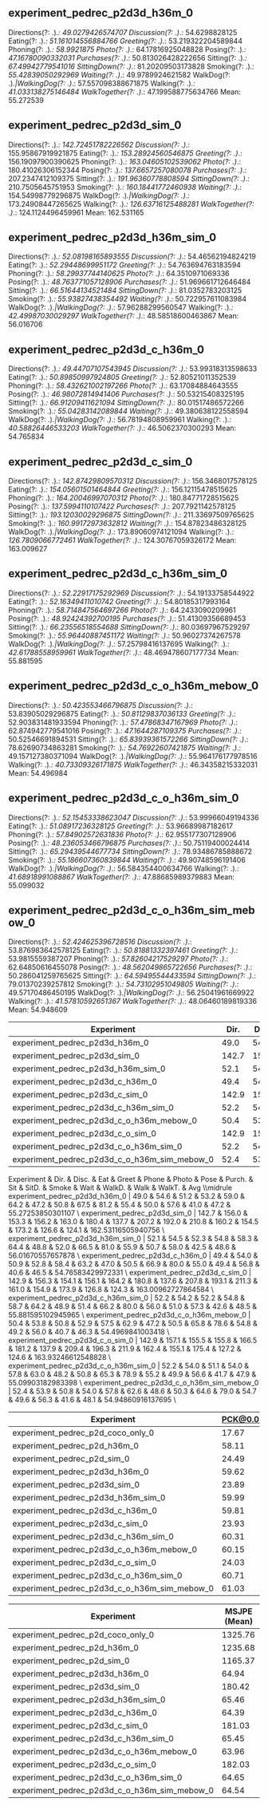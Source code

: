 ## experiment_pedrec_p2d3d_h36m_0
Directions(?: .)*\.: 49.0279426574707
Discussion(?: .)*\.: 54.6298828125
Eating(?: .)*\.: 51.161014556884766
Greeting(?: .)*\.: 53.219322204589844
Phoning(?: .)*\.: 58.9921875
Photo(?: .)*\.: 64.17816925048828
Posing(?: .)*\.: 47.16780090332031
Purchases(?: .)*\.: 50.813026428222656
Sitting(?: .)*\.: 67.49942779541016
SittingDown(?: .)*\.: 81.20209503173828
Smoking(?: .)*\.: 55.42839050292969
Waiting(?: .)*\.: 49.9789924621582
WalkDog(?: .)*\.|WalkingDog(?: .)*\.: 57.557098388671875
Walking(?: .)*\.: 41.033138275146484
WalkTogether(?: .)*\.: 47.199588775634766
Mean: 55.272539

## experiment_pedrec_p2d3d_sim_0
Directions(?: .)*\.: 142.72451782226562
Discussion(?: .)*\.: 155.95867919921875
Eating(?: .)*\.: 153.28924560546875
Greeting(?: .)*\.: 156.19097900390625
Phoning(?: .)*\.: 163.04605102539062
Photo(?: .)*\.: 180.41026306152344
Posing(?: .)*\.: 137.6657257080078
Purchases(?: .)*\.: 207.2347412109375
Sitting(?: .)*\.: 191.96360778808594
SittingDown(?: .)*\.: 210.7505645751953
Smoking(?: .)*\.: 160.18441772460938
Waiting(?: .)*\.: 154.54998779296875
WalkDog(?: .)*\.|WalkingDog(?: .)*\.: 173.24908447265625
Walking(?: .)*\.: 126.63716125488281
WalkTogether(?: .)*\.: 124.1124496459961
Mean: 162.531165

## experiment_pedrec_p2d3d_h36m_sim_0
Directions(?: .)*\.: 52.08198165893555
Discussion(?: .)*\.: 54.46562194824219
Eating(?: .)*\.: 52.29448699951172
Greeting(?: .)*\.: 54.763694763183594
Phoning(?: .)*\.: 58.29937744140625
Photo(?: .)*\.: 64.3510971069336
Posing(?: .)*\.: 48.763771057128906
Purchases(?: .)*\.: 51.969661712646484
Sitting(?: .)*\.: 66.51644134521484
SittingDown(?: .)*\.: 81.0352783203125
Smoking(?: .)*\.: 55.93827438354492
Waiting(?: .)*\.: 50.722957611083984
WalkDog(?: .)*\.|WalkingDog(?: .)*\.: 57.96288299560547
Walking(?: .)*\.: 42.49987030029297
WalkTogether(?: .)*\.: 48.58518600463867
Mean: 56.016706

## experiment_pedrec_p2d3d_c_h36m_0
Directions(?: .)*\.: 49.44707107543945
Discussion(?: .)*\.: 53.99318313598633
Eating(?: .)*\.: 50.89850997924805
Greeting(?: .)*\.: 52.80521011352539
Phoning(?: .)*\.: 58.432621002197266
Photo(?: .)*\.: 63.17084884643555
Posing(?: .)*\.: 46.98072814941406
Purchases(?: .)*\.: 50.53215408325195
Sitting(?: .)*\.: 66.91209411621094
SittingDown(?: .)*\.: 80.01517486572266
Smoking(?: .)*\.: 55.04283142089844
Waiting(?: .)*\.: 49.380638122558594
WalkDog(?: .)*\.|WalkingDog(?: .)*\.: 56.78194808959961
Walking(?: .)*\.: 40.58826446533203
WalkTogether(?: .)*\.: 46.5062370300293
Mean: 54.765834

## experiment_pedrec_p2d3d_c_sim_0
Directions(?: .)*\.: 142.87429809570312
Discussion(?: .)*\.: 156.3468017578125
Eating(?: .)*\.: 154.05601501464844
Greeting(?: .)*\.: 156.12115478515625
Phoning(?: .)*\.: 164.20046997070312
Photo(?: .)*\.: 180.84771728515625
Posing(?: .)*\.: 137.5994110107422
Purchases(?: .)*\.: 207.7921142578125
Sitting(?: .)*\.: 193.12030029296875
SittingDown(?: .)*\.: 211.33697509765625
Smoking(?: .)*\.: 160.99172973632812
Waiting(?: .)*\.: 154.87823486328125
WalkDog(?: .)*\.|WalkingDog(?: .)*\.: 173.89060974121094
Walking(?: .)*\.: 126.7809066772461
WalkTogether(?: .)*\.: 124.30767059326172
Mean: 163.009627

## experiment_pedrec_p2d3d_c_h36m_sim_0
Directions(?: .)*\.: 52.22917175292969
Discussion(?: .)*\.: 54.19133758544922
Eating(?: .)*\.: 52.16349411010742
Greeting(?: .)*\.: 54.80185317993164
Phoning(?: .)*\.: 58.714847564697266
Photo(?: .)*\.: 64.2433090209961
Posing(?: .)*\.: 48.92424392700195
Purchases(?: .)*\.: 51.41309356689453
Sitting(?: .)*\.: 66.23556518554688
SittingDown(?: .)*\.: 80.03697967529297
Smoking(?: .)*\.: 55.96440887451172
Waiting(?: .)*\.: 50.96027374267578
WalkDog(?: .)*\.|WalkingDog(?: .)*\.: 57.25798416137695
Walking(?: .)*\.: 42.61788558959961
WalkTogether(?: .)*\.: 48.469478607177734
Mean: 55.881595

## experiment_pedrec_p2d3d_c_o_h36m_mebow_0
Directions(?: .)*\.: 50.423553466796875
Discussion(?: .)*\.: 53.83905029296875
Eating(?: .)*\.: 50.81129837036133
Greeting(?: .)*\.: 52.903831481933594
Phoning(?: .)*\.: 57.47868347167969
Photo(?: .)*\.: 62.874942779541016
Posing(?: .)*\.: 47.1644287109375
Purchases(?: .)*\.: 50.52546691894531
Sitting(?: .)*\.: 65.83939361572266
SittingDown(?: .)*\.: 78.62690734863281
Smoking(?: .)*\.: 54.76922607421875
Waiting(?: .)*\.: 49.157127380371094
WalkDog(?: .)*\.|WalkingDog(?: .)*\.: 55.964176177978516
Walking(?: .)*\.: 40.73309326171875
WalkTogether(?: .)*\.: 46.34358215332031
Mean: 54.496984

## experiment_pedrec_p2d3d_c_o_h36m_sim_0
Directions(?: .)*\.: 52.15453338623047
Discussion(?: .)*\.: 53.99966049194336
Eating(?: .)*\.: 51.08917236328125
Greeting(?: .)*\.: 53.96689987182617
Phoning(?: .)*\.: 57.84902572631836
Photo(?: .)*\.: 62.955177307128906
Posing(?: .)*\.: 48.236053466796875
Purchases(?: .)*\.: 50.75119400024414
Sitting(?: .)*\.: 65.29439544677734
SittingDown(?: .)*\.: 78.93486785888672
Smoking(?: .)*\.: 55.186607360839844
Waiting(?: .)*\.: 49.90748596191406
WalkDog(?: .)*\.|WalkingDog(?: .)*\.: 56.584354400634766
Walking(?: .)*\.: 41.68918991088867
WalkTogether(?: .)*\.: 47.88685989379883
Mean: 55.099032

## experiment_pedrec_p2d3d_c_o_h36m_sim_mebow_0
Directions(?: .)*\.: 52.424625396728516
Discussion(?: .)*\.: 53.876983642578125
Eating(?: .)*\.: 50.81881332397461
Greeting(?: .)*\.: 53.9815559387207
Phoning(?: .)*\.: 57.82604217529297
Photo(?: .)*\.: 62.64850616455078
Posing(?: .)*\.: 48.562049865722656
Purchases(?: .)*\.: 50.286041259765625
Sitting(?: .)*\.: 64.59495544433594
SittingDown(?: .)*\.: 79.01370239257812
Smoking(?: .)*\.: 54.73102951049805
Waiting(?: .)*\.: 49.57170486450195
WalkDog(?: .)*\.|WalkingDog(?: .)*\.: 56.25041961669922
Walking(?: .)*\.: 41.57810592651367
WalkTogether(?: .)*\.: 48.06460189819336
Mean: 54.948609

| Experiment | Dir. |  Disc. | Eat | Greet | Phone |  Photo |  Pose | Purch. |  Sit |  SitD. | Smoke | Wait | WalkD. | Walk | WalkT. | Avg |
| ---  | --- | --- | --- | --- | --- | --- | --- | --- | --- | --- | --- | --- | --- | --- | --- | --- |
| experiment_pedrec_p2d3d_h36m_0 | 49.0 | 54.6 | 51.2 | 53.2 | 59.0 | 64.2 | 47.2 | 50.8 | 67.5 | 81.2 | 55.4 | 50.0 | 57.6 | 41.0 | 47.2 | 55.27253850301107 |
| experiment_pedrec_p2d3d_sim_0 | 142.7 | 156.0 | 153.3 | 156.2 | 163.0 | 180.4 | 137.7 | 207.2 | 192.0 | 210.8 | 160.2 | 154.5 | 173.2 | 126.6 | 124.1 | 162.53116505940756 |
| experiment_pedrec_p2d3d_h36m_sim_0 | 52.1 | 54.5 | 52.3 | 54.8 | 58.3 | 64.4 | 48.8 | 52.0 | 66.5 | 81.0 | 55.9 | 50.7 | 58.0 | 42.5 | 48.6 | 56.01670557657878 |
| experiment_pedrec_p2d3d_c_h36m_0 | 49.4 | 54.0 | 50.9 | 52.8 | 58.4 | 63.2 | 47.0 | 50.5 | 66.9 | 80.0 | 55.0 | 49.4 | 56.8 | 40.6 | 46.5 | 54.76583429972331 |
| experiment_pedrec_p2d3d_c_sim_0 | 142.9 | 156.3 | 154.1 | 156.1 | 164.2 | 180.8 | 137.6 | 207.8 | 193.1 | 211.3 | 161.0 | 154.9 | 173.9 | 126.8 | 124.3 | 163.00962727864584 |
| experiment_pedrec_p2d3d_c_h36m_sim_0 | 52.2 | 54.2 | 52.2 | 54.8 | 58.7 | 64.2 | 48.9 | 51.4 | 66.2 | 80.0 | 56.0 | 51.0 | 57.3 | 42.6 | 48.5 | 55.881595102945965 |
| experiment_pedrec_p2d3d_c_o_h36m_mebow_0 | 50.4 | 53.8 | 50.8 | 52.9 | 57.5 | 62.9 | 47.2 | 50.5 | 65.8 | 78.6 | 54.8 | 49.2 | 56.0 | 40.7 | 46.3 | 54.4969841003418 |
| experiment_pedrec_p2d3d_c_o_sim_0 | 142.9 | 157.1 | 155.5 | 155.8 | 166.5 | 181.2 | 137.9 | 209.4 | 196.3 | 211.9 | 162.4 | 155.1 | 175.4 | 127.2 | 124.6 | 163.93246612548828 |
| experiment_pedrec_p2d3d_c_o_h36m_sim_0 | 52.2 | 54.0 | 51.1 | 54.0 | 57.8 | 63.0 | 48.2 | 50.8 | 65.3 | 78.9 | 55.2 | 49.9 | 56.6 | 41.7 | 47.9 | 55.09903182983398 |
| experiment_pedrec_p2d3d_c_o_h36m_sim_mebow_0 | 52.4 | 53.9 | 50.8 | 54.0 | 57.8 | 62.6 | 48.6 | 50.3 | 64.6 | 79.0 | 54.7 | 49.6 | 56.3 | 41.6 | 48.1 | 54.94860916137695 |

Experiment & Dir. &  Disc. & Eat & Greet & Phone &  Photo &  Pose & Purch. &  Sit &  SitD. & Smoke & Wait & WalkD. & Walk & WalkT. & Avg \\\midrule
experiment_pedrec_p2d3d_h36m_0 | $49.0$ & $54.6$ & $51.2$ & $53.2$ & $59.0$ & $64.2$ & $47.2$ & $50.8$ & $67.5$ & $81.2$ & $55.4$ & $50.0$ & $57.6$ & $41.0$ & $47.2$ & 55.27253850301107 \\
experiment_pedrec_p2d3d_sim_0 | $142.7$ & $156.0$ & $153.3$ & $156.2$ & $163.0$ & $180.4$ & $137.7$ & $207.2$ & $192.0$ & $210.8$ & $160.2$ & $154.5$ & $173.2$ & $126.6$ & $124.1$ & 162.53116505940756 \\
experiment_pedrec_p2d3d_h36m_sim_0 | $52.1$ & $54.5$ & $52.3$ & $54.8$ & $58.3$ & $64.4$ & $48.8$ & $52.0$ & $66.5$ & $81.0$ & $55.9$ & $50.7$ & $58.0$ & $42.5$ & $48.6$ & 56.01670557657878 \\
experiment_pedrec_p2d3d_c_h36m_0 | $49.4$ & $54.0$ & $50.9$ & $52.8$ & $58.4$ & $63.2$ & $47.0$ & $50.5$ & $66.9$ & $80.0$ & $55.0$ & $49.4$ & $56.8$ & $40.6$ & $46.5$ & 54.76583429972331 \\
experiment_pedrec_p2d3d_c_sim_0 | $142.9$ & $156.3$ & $154.1$ & $156.1$ & $164.2$ & $180.8$ & $137.6$ & $207.8$ & $193.1$ & $211.3$ & $161.0$ & $154.9$ & $173.9$ & $126.8$ & $124.3$ & 163.00962727864584 \\
experiment_pedrec_p2d3d_c_h36m_sim_0 | $52.2$ & $54.2$ & $52.2$ & $54.8$ & $58.7$ & $64.2$ & $48.9$ & $51.4$ & $66.2$ & $80.0$ & $56.0$ & $51.0$ & $57.3$ & $42.6$ & $48.5$ & 55.881595102945965 \\
experiment_pedrec_p2d3d_c_o_h36m_mebow_0 | $50.4$ & $53.8$ & $50.8$ & $52.9$ & $57.5$ & $62.9$ & $47.2$ & $50.5$ & $65.8$ & $78.6$ & $54.8$ & $49.2$ & $56.0$ & $40.7$ & $46.3$ & 54.4969841003418 \\
experiment_pedrec_p2d3d_c_o_sim_0 | $142.9$ & $157.1$ & $155.5$ & $155.8$ & $166.5$ & $181.2$ & $137.9$ & $209.4$ & $196.3$ & $211.9$ & $162.4$ & $155.1$ & $175.4$ & $127.2$ & $124.6$ & 163.93246612548828 \\
experiment_pedrec_p2d3d_c_o_h36m_sim_0 | $52.2$ & $54.0$ & $51.1$ & $54.0$ & $57.8$ & $63.0$ & $48.2$ & $50.8$ & $65.3$ & $78.9$ & $55.2$ & $49.9$ & $56.6$ & $41.7$ & $47.9$ & 55.09903182983398 \\
experiment_pedrec_p2d3d_c_o_h36m_sim_mebow_0 | $52.4$ & $53.9$ & $50.8$ & $54.0$ & $57.8$ & $62.6$ & $48.6$ & $50.3$ & $64.6$ & $79.0$ & $54.7$ & $49.6$ & $56.3$ & $41.6$ & $48.1$ & 54.94860916137695 \\

| Experiment | PCK@0.05 | PCK@0.2 |
| ---  | --- | --- |
| experiment_pedrec_p2d_coco_only_0 | 17.67 | 53.23 |
| experiment_pedrec_p2d_h36m_0 | 58.11 | 92.32 |
| experiment_pedrec_p2d_sim_0 | 24.49 | 85.75 |
| experiment_pedrec_p2d3d_h36m_0 | 59.62 | 92.51 |
| experiment_pedrec_p2d3d_sim_0 | 23.89 | 85.58 |
| experiment_pedrec_p2d3d_h36m_sim_0 | 59.99 | 92.53 |
| experiment_pedrec_p2d3d_c_h36m_0 | 59.81 | 92.50 |
| experiment_pedrec_p2d3d_c_sim_0 | 23.93 | 85.57 |
| experiment_pedrec_p2d3d_c_h36m_sim_0 | 60.31 | 92.51 |
| experiment_pedrec_p2d3d_c_o_h36m_mebow_0 | 60.15 | 92.51 |
| experiment_pedrec_p2d3d_c_o_sim_0 | 24.03 | 85.66 |
| experiment_pedrec_p2d3d_c_o_h36m_sim_0 | 60.71 | 92.55 |
| experiment_pedrec_p2d3d_c_o_h36m_sim_mebow_0 | 61.03 | 92.58 |

| Experiment | MSJPE (Mean) |
| ---  | --- |
| experiment_pedrec_p2d_coco_only_0 | 1325.76 |
| experiment_pedrec_p2d_h36m_0 | 1235.68 |
| experiment_pedrec_p2d_sim_0 | 1165.37 |
| experiment_pedrec_p2d3d_h36m_0 | 64.94 |
| experiment_pedrec_p2d3d_sim_0 | 180.42 |
| experiment_pedrec_p2d3d_h36m_sim_0 | 65.46 |
| experiment_pedrec_p2d3d_c_h36m_0 | 64.39 |
| experiment_pedrec_p2d3d_c_sim_0 | 181.03 |
| experiment_pedrec_p2d3d_c_h36m_sim_0 | 65.45 |
| experiment_pedrec_p2d3d_c_o_h36m_mebow_0 | 63.96 |
| experiment_pedrec_p2d3d_c_o_sim_0 | 182.03 |
| experiment_pedrec_p2d3d_c_o_h36m_sim_0 | 64.65 |
| experiment_pedrec_p2d3d_c_o_h36m_sim_mebow_0 | 64.54 |